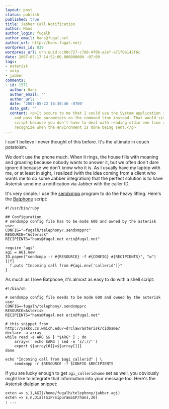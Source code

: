 ```yaml
---
layout: post
status: publish
published: true
title: Jabber Call Notification
author: Hans
author_login: fugalh
author_email: hans@fugal.net
author_url: http://hans.fugal.net/
wordpress_id: 839
wordpress_url: urn:uuid:cc00c727-c7d8-4f0b-a2ef-a71f0a142f6c
date: 2007-05-17 14:52:00.000000000 -07:00
tags:
- asterisk
- voip
- jabber
comments:
- id: 1571
  author: Hans
  author_email: ''
  author_url: ''
  date: '2007-05-22 16:30:46 -0700'
  date_gmt: ''
  content: <p>It occurs to me that I could use the System application instead of AGI,
    and pass the parameters on the command line instead. That would simplify the shell
    script because you don't have to deal with reading stdin one line at a time and
    recognize when the environment is done being sent.</p>
---
```

<p>I can't believe I never thought of this before. It's the ultimate in couch potatoism.</p>

<p>We don't use the phone much. When it rings, the house fills with moaning and groaning because nobody wants to answer it, but we often don't dare ignore it because we don't know who it is. As I usually have my laptop with me, or at least in sight, I realized (with the idea coming from a client who wants me to do some Jabber integration) that the perfect solution is to have Asterisk send me a notification via Jabber with the caller ID.</p>

<p>It's very simple. I use the <a href="http://sendxmpp.platon.sk/">sendxmpp</a> program to
do the heavy lifting. Here's the
<a href="http://hans.fugal.net/src/batphone/doc">Batphone</a> script:</p>

<pre><code>#!/usr/bin/ruby

## Configuration
# sendxmpp config file has to be mode 600 and owned by the asterisk user
CONFIG="~fugalh/telephony/.sendxmpprc"
RESOURCE="Asterisk"
RECIPIENTS="hans@fugal.net erin@fugal.net"

require 'agi'
agi = AGI.new
IO.popen("sendxmpp -r #{RESOURCE} -f #{CONFIG} #{RECIPIENTS}", "w") {|f|
  f.puts "Incoming call from #{agi.env['callerid']}"
}
</code></pre>

<p>As much as I love Batphone, it's almost as easy to do with a shell script:</p>

<pre><code>#!/bin/sh

# sendxmpp config file needs to be mode 600 and owned by the asterisk user
CONFIG=~fugalh/telephony/.sendxmpprc
RESOURCE=Asterisk
RECIPIENTS="hans@fugal.net erin@fugal.net"

# this snippet from http://yakko.cs.wmich.edu/~drclaw/asterisk/cidname/
declare -a array
while read -e ARG &amp;&amp; [ "$ARG" ] ; do
    array=(` echo $ARG | sed -e 's/://'`)
    export ${array[0]}=${array[1]}
done

echo "Incoming call from $agi_callerid" | \
    sendxmpp -r $RESOURCE -f $CONFIG $RECIPIENTS
</code></pre>

<p>If you are lucky enough to get <code>agi_calleridname</code> set as well, you obviously
might like to integrate that information into your message too. Here's the Asterisk dialplan snippet:</p>

<pre><code>exten =&gt; s,1,AGI(/home/fugalh/telephony/jabber.agi)
exten =&gt; s,n,Dial(SIP/sipura&amp;SIP/hans,30)
; ...
</code></pre>
